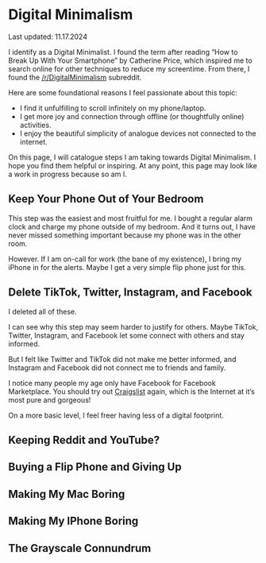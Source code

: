 # Digital Minimalism

Last updated: 11.17.2024

I identify as a Digital Minimalist. I found the term after reading “How to Break Up With Your Smartphone” by Catherine Price, which inspired me to search online for other techniques to reduce my screentime. From there, I found the [/r/DigitalMinimalism](https://www.reddit.com/r/digitialminimalism) subreddit.

Here are some foundational reasons I feel passionate about this topic:

- I find it unfulfilling to scroll infinitely on my phone/laptop.
- I get more joy and connection through offline (or thoughtfully online) activities.
- I enjoy the beautiful simplicity of analogue devices not connected to the internet.

On this page, I will catalogue steps I am taking towards Digital Minimalism. I hope you find them helpful or inspiring. At any point, this page may look like a work in progress because so am I.

## Keep Your Phone Out of Your Bedroom

This step was the easiest and most fruitful for me. I bought a regular alarm clock and charge my phone outside of my bedroom. And it turns out, I have never missed something important because my phone was in the other room.

However. If I am on-call for work (the bane of my existence), I bring my iPhone in for the alerts. Maybe I get a very simple flip phone just for this.

## Delete TikTok, Twitter, Instagram, and Facebook

I deleted all of these.

I can see why this step may seem harder to justify for others. Maybe TikTok, Twitter, Instagram, and Facebook let some connect with others and stay informed.

But I felt like Twitter and TikTok did not make me better informed, and Instagram and Facebook did not connect me to friends and family.

I notice many people my age only have Facebook for Facebook Marketplace. You should try out [Craigslist](craigslist.org) again, which is the Internet at it‘s most pure and gorgeous!

On a more basic level, I feel freer having less of a digital footprint.

## Keeping Reddit and YouTube?

## Buying a Flip Phone and Giving Up

## Making My Mac Boring

## Making My IPhone Boring

## The Grayscale Connundrum
